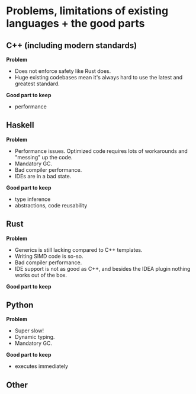 # Problems, limitations of existing languages + the good parts

## C++ (including modern standards)
__Problem__
- Does not enforce safety like Rust does.
- Huge existing codebases mean it's always hard to use the latest and greatest standard.

__Good part to keep__
- performance

## Haskell
__Problem__
- Performance issues. Optimized code requires lots of workarounds and "messing" up the code.
- Mandatory GC.
- Bad compiler performance.
- IDEs are in a bad state.

__Good part to keep__
- type inference
- abstractions, code reusability

## Rust
__Problem__
- Generics is still lacking compared to C++ templates.
- Writing SIMD code is so-so.
- Bad compiler performance.
- IDE support is not as good as C++, and besides the IDEA plugin nothing works out of the box.

__Good part to keep__


## Python
__Problem__
- Super slow!
- Dynamic typing.
- Mandatory GC.

__Good part to keep__
- executes immediately

## Other
 